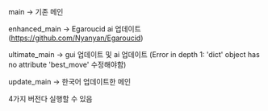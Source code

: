 main -> 기존 메인

enhanced_main -> Egaroucid ai 업데이트(https://github.com/Nyanyan/Egaroucid)

ultimate_main -> gui 업데이트 및 ai 업데이트 (Error in depth 1: 'dict' object has no attribute 'best_move' 수정해야함)

update_main -> 한국어 업데이트한 메인

4가지 버전다 실행할 수 있음 